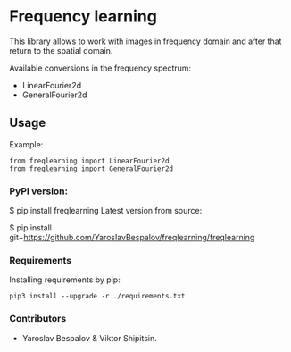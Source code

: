 # Frequency learning  
This library allows to work with images in frequency domain and after that return to the spatial domain.

Available conversions in the frequency spectrum:
- LinearFourier2d
- GeneralFourier2d

## Usage
Example:
```
from freqlearning import LinearFourier2d
from freqlearning import GeneralFourier2d
```

### PyPI version:

$ pip install freqlearning
Latest version from source:

$ pip install git+https://github.com/YaroslavBespalov/freqlearning/freqlearning

### Requirements
Installing requirements by pip:
```
pip3 install --upgrade -r ./requirements.txt
```

### Contributors
- Yaroslav Bespalov & Viktor Shipitsin.
